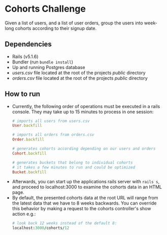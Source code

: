 # Cohorts Challenge
Given a list of users, and a list of user orders,
group the users into week-long cohorts according to their signup date.

## Dependencies
* Rails (v5.1.6)
* Bundler (run `bundle install`)
* Up and running Postgres database
* _users.csv_ file located at the root of the projects _public_ directory
* _orders.csv_ file located at the root of the projects _public_ directory

## How to run
* Currently, the following order of operations must be executed in a rails console. They may take up to 15 minutes to process in one session:
    ```ruby
   # imports all users from users.csv
    User.backfill
 
   # imports all orders from orders.csv
    Order.backfill
 
   # generates cohorts according depending on our users and orders
    Cohort.backfill

   # generates buckets that belong to individual cohorts
   # it takes a few minutes to run and could be optimized
    Bucket.backfill
    ```
* Afterwards, you can start up the applications rails server with `rails s`,
  and proceed to localhost:3000 to examine the cohorts data in an HTML page.
* By default, the presented cohorts data at the root URL will range from the latest data that we have to 8 weeks backwards. You can override this behavior by making a request to the cohorts controller's show action e.g.:
    ```ruby
    # look back 12 weeks instead of the default 8:
    localhost:3000/cohorts/12
    ```